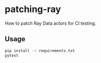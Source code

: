 # patching-ray

How to patch Ray Data actors for CI testing.

## Usage

```bash
pip install -r requirements.txt
pytest
```
